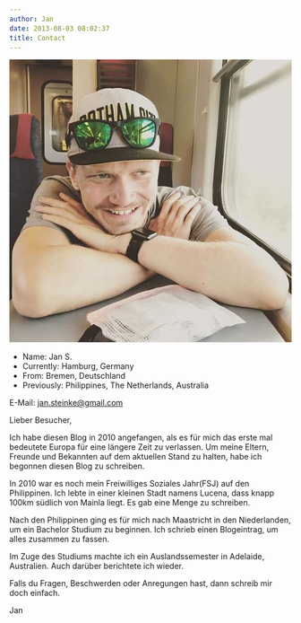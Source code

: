 ```yaml
---
author: Jan
date: 2013-08-03 08:02:37
title: Contact
---
```


![Text](images/profile.jpg)

* Name: Jan S.
* Currently: Hamburg, Germany
* From: Bremen, Deutschland
* Previously: Philippines, The Netherlands, Australia

E-Mail: <jan.steinke@gmail.com>

Lieber Besucher,

Ich habe diesen Blog in 2010 angefangen, als es für mich das erste mal
bedeutete Europa für eine längere Zeit zu verlassen. Um meine Eltern, Freunde
und Bekannten auf dem aktuellen Stand zu halten, habe ich begonnen diesen Blog
zu schreiben.

In 2010 war es noch mein Freiwilliges Soziales Jahr(FSJ) auf den Philippinen.
Ich lebte in einer kleinen Stadt namens Lucena, dass knapp 100km südlich von
Mainla liegt. Es gab eine Menge zu schreiben.

Nach den Philippinen ging es für mich nach Maastricht in den Niederlanden, um
ein Bachelor Studium zu beginnen. Ich schrieb einen Blogeintrag, um alles
zusammen zu fassen.

Im Zuge des Studiums machte ich ein Auslandssemester in Adelaide, Australien.
Auch darüber berichtete ich wieder.

Falls du Fragen, Beschwerden oder Anregungen hast, dann schreib mir doch
einfach.

Jan
